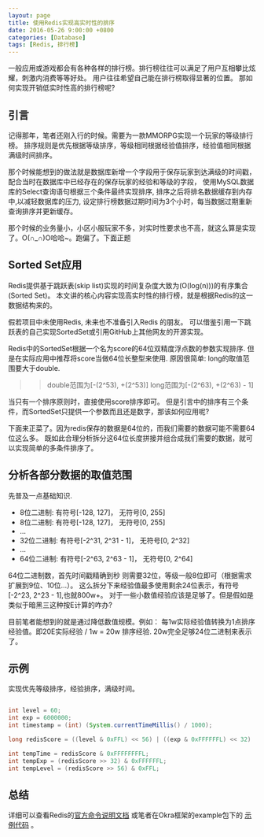 ```yaml
---
layout: page
title: 使用Redis实现高实时性的排序
date: 2016-05-26 9:00:00 +0800
categories: [Database]
tags: [Redis, 排行榜]
---
```


一般应用或游戏都会有各种各样的排行榜。排行榜往往可以满足了用户互相攀比炫耀，刺激内消费等等好处。
用户往往希望自己能在排行榜取得显著的位置。 那如何实现开销低实时性高的排行榜呢?

## 引言

记得那年，笔者还刚入行的时候。需要为一款MMORPG实现一个玩家的等级排行榜。
排序规则是优先根据等级排序，等级相同根据经验值排序，经验值相同根据满级时间排序。

那个时候能想到的做法就是数据库新增一个字段用于保存玩家到达满级的时间戳，配合当时在数据库中已经存在的保存玩家的经验和等级的字段，
使用MySQL数据库的Select查询语句根据三个条件最终实现排序,
排序之后将排名数据缓存到内存中,以减轻数据库的压力, 设定排行榜数据过期时间为3个小时，每当数据过期重新查询排序并更新缓存。

那个时候的业务量小，小区小服玩家不多，对实时性要求也不高，就这么算是实现了。O(∩_∩)O哈哈~。跑偏了。下面正题

## Sorted Set应用

Redis提供基于跳跃表(skip list)实现的时间复杂度大致为(O(log(n)))的有序集合(Sorted Set)。
本文讲的核心内容实现高实时性的排行榜，就是根据Redis的这一数据结构来的。

假若项目中未使用Redis, 未来也不准备引入Redis 的朋友。
可以借鉴引用一下跳跃表的自己实现SortedSet或引用GitHub上其他网友的开源实现。

Redis中的SortedSet根据一个名为score的64位双精度浮点数的参数实现排序. 但是在实际应用中推荐将score当做64位长整型来使用.
原因很简单: long的取值范围要大于double.

>> double范围为[-(2^53), +(2^53)] long范围为[-(2^63), +(2^63) - 1]

当只有一个排序原则时，直接使用score排序即可。
但是引言中的排序有三个条件，而SortedSet只提供一个参数而且还是数字，那该如何应用呢?

下面来正菜了。因为redis保存的数据是64位的，而我们需要的数据可能不需要64位这么多。
既如此合理分析拆分这64位长度拼接并组合成我们需要的数据，就可以实现简单的多条件排序了。

## 分析各部分数据的取值范围

先普及一点基础知识.

 * 8位二进制: 有符号[-128, 127]， 无符号[0, 255]
 * 8位二进制: 有符号[-128, 127]， 无符号[0, 255]
 * ...
 * 32位二进制: 有符号[-2^31, 2^31 - 1]， 无符号[0, 2^32]
 * ...
 * 64位二进制: 有符号[-2^63, 2^63 - 1]， 无符号[0, 2^64]

64位二进制数，首先时间戳精确到秒 则需要32位，等级一般8位即可（根据需求扩展到9位、10位...）。
这么拆分下来经验值最多使用剩余24位表示，有符号[-2^23, 2^23 - 1],也就800w+。
对于一些小数值经验应该是足够了。但是假如是类似于暗黑三这种按E计算的咋办?

目前笔者能想到的就是通过降低数值规模。例如：
每1w实际经验值转换为1点排序经验值。即20E实际经验 / 1w = 20w 排序经验.  20w完全足够24位二进制来表示了。

## 示例

实现优先等级排序，经验排序，满级时间。

```java

int level = 60;
int exp = 6000000;
int timestamp = (int) (System.currentTimeMillis() / 1000);

long redisScore = ((level & 0xFFL) << 56) | ((exp & 0xFFFFFFL) << 32) | (timestamp & 0xFFFFFFFFL);

int tempTime = redisScore & 0xFFFFFFFFL;
int tempExp = (redisScore >> 32) & 0xFFFFFFL;
int tempLevel = (redisScore >> 56) & 0xFFL;

```

## 总结

详细可以查看Redis的[官方命令说明文档](http://redis.io/commands#sorted_set)
或笔者在Okra框架的example包下的
[示例代码](https://github.com/ogcs/Okra/blob/master/okra-examples/src/main/java/org/ogcs/okra/example/rank/RedisRankMain.java)
。














